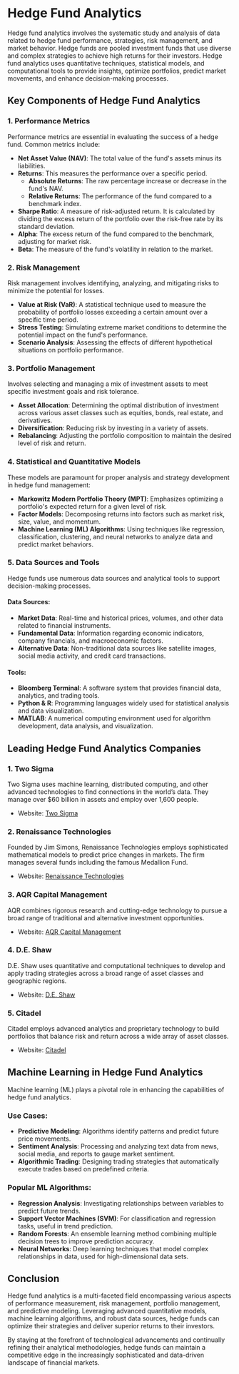 # Hedge Fund Analytics

Hedge fund analytics involves the systematic study and analysis of data related to hedge fund performance, strategies, risk management, and market behavior. Hedge funds are pooled investment funds that use diverse and complex strategies to achieve high returns for their investors. Hedge fund analytics uses quantitative techniques, statistical models, and computational tools to provide insights, optimize portfolios, predict market movements, and enhance decision-making processes.

## Key Components of Hedge Fund Analytics

### 1. Performance Metrics
Performance metrics are essential in evaluating the success of a hedge fund. Common metrics include:

- **Net Asset Value (NAV)**: The total value of the fund's assets minus its liabilities.
- **Returns**: This measures the performance over a specific period.
  - **Absolute Returns**: The raw percentage increase or decrease in the fund's NAV.
  - **Relative Returns**: The performance of the fund compared to a benchmark index.
- **Sharpe Ratio**: A measure of risk-adjusted return. It is calculated by dividing the excess return of the portfolio over the risk-free rate by its standard deviation.
- **Alpha**: The excess return of the fund compared to the benchmark, adjusting for market risk.
- **Beta**: The measure of the fund's volatility in relation to the market.
  
### 2. Risk Management
Risk management involves identifying, analyzing, and mitigating risks to minimize the potential for losses.

- **Value at Risk (VaR)**: A statistical technique used to measure the probability of portfolio losses exceeding a certain amount over a specific time period.
- **Stress Testing**: Simulating extreme market conditions to determine the potential impact on the fund's performance.
- **Scenario Analysis**: Assessing the effects of different hypothetical situations on portfolio performance.

### 3. Portfolio Management
Involves selecting and managing a mix of investment assets to meet specific investment goals and risk tolerance.

- **Asset Allocation**: Determining the optimal distribution of investment across various asset classes such as equities, bonds, real estate, and derivatives.
- **Diversification**: Reducing risk by investing in a variety of assets.
- **Rebalancing**: Adjusting the portfolio composition to maintain the desired level of risk and return.

### 4. Statistical and Quantitative Models
These models are paramount for proper analysis and strategy development in hedge fund management:

- **Markowitz Modern Portfolio Theory (MPT)**: Emphasizes optimizing a portfolio's expected return for a given level of risk.
- **Factor Models**: Decomposing returns into factors such as market risk, size, value, and momentum.
- **Machine Learning (ML) Algorithms**: Using techniques like regression, classification, clustering, and neural networks to analyze data and predict market behaviors.

### 5. Data Sources and Tools
Hedge funds use numerous data sources and analytical tools to support decision-making processes.

#### Data Sources:
- **Market Data**: Real-time and historical prices, volumes, and other data related to financial instruments.
- **Fundamental Data**: Information regarding economic indicators, company financials, and macroeconomic factors.
- **Alternative Data**: Non-traditional data sources like satellite images, social media activity, and credit card transactions.

#### Tools:
- **Bloomberg Terminal**: A software system that provides financial data, analytics, and trading tools.
- **Python & R**: Programming languages widely used for statistical analysis and data visualization.
- **MATLAB**: A numerical computing environment used for algorithm development, data analysis, and visualization.

## Leading Hedge Fund Analytics Companies

### 1. Two Sigma
Two Sigma uses machine learning, distributed computing, and other advanced technologies to find connections in the world’s data. They manage over $60 billion in assets and employ over 1,600 people.
- Website: [Two Sigma](https://www.twosigma.com/)

### 2. Renaissance Technologies
Founded by Jim Simons, Renaissance Technologies employs sophisticated mathematical models to predict price changes in markets. The firm manages several funds including the famous Medallion Fund.
- Website: [Renaissance Technologies](https://www.rentec.com/)

### 3. AQR Capital Management
AQR combines rigorous research and cutting-edge technology to pursue a broad range of traditional and alternative investment opportunities.
- Website: [AQR Capital Management](https://www.aqr.com/)

### 4. D.E. Shaw
D.E. Shaw uses quantitative and computational techniques to develop and apply trading strategies across a broad range of asset classes and geographic regions.
- Website: [D.E. Shaw](https://www.deshaw.com/)

### 5. Citadel
Citadel employs advanced analytics and proprietary technology to build portfolios that balance risk and return across a wide array of asset classes.
- Website: [Citadel](https://www.citadel.com/)

## Machine Learning in Hedge Fund Analytics
Machine learning (ML) plays a pivotal role in enhancing the capabilities of hedge fund analytics.

### Use Cases:
- **Predictive Modeling**: Algorithms identify patterns and predict future price movements.
- **Sentiment Analysis**: Processing and analyzing text data from news, social media, and reports to gauge market sentiment.
- **Algorithmic Trading**: Designing trading strategies that automatically execute trades based on predefined criteria.

### Popular ML Algorithms:
- **Regression Analysis**: Investigating relationships between variables to predict future trends.
- **Support Vector Machines (SVM)**: For classification and regression tasks, useful in trend prediction.
- **Random Forests**: An ensemble learning method combining multiple decision trees to improve prediction accuracy.
- **Neural Networks**: Deep learning techniques that model complex relationships in data, used for high-dimensional data sets.

## Conclusion
Hedge fund analytics is a multi-faceted field encompassing various aspects of performance measurement, risk management, portfolio management, and predictive modeling. Leveraging advanced quantitative models, machine learning algorithms, and robust data sources, hedge funds can optimize their strategies and deliver superior returns to their investors.

By staying at the forefront of technological advancements and continually refining their analytical methodologies, hedge funds can maintain a competitive edge in the increasingly sophisticated and data-driven landscape of financial markets.

